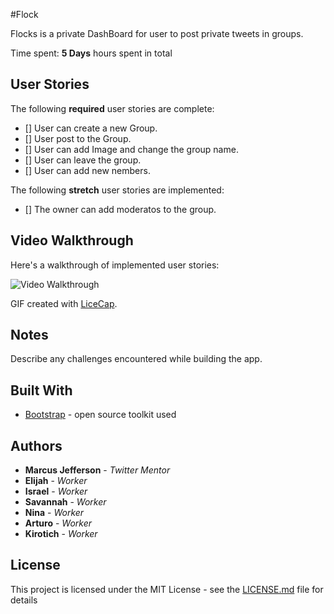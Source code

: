#Flock

Flocks is a private DashBoard for user to post private tweets in groups.

Time spent: **5 Days** hours spent in total

## User Stories

The following **required** user stories are complete:

- [] User can create a new Group.
- [] User post to the Group.
- [] User can add Image and change the group name.
- [] User can leave the group.
- [] User can add new nembers.

The following **stretch** user stories are implemented:
- [] The owner can add moderatos to the group.


## Video Walkthrough

Here's a walkthrough of implemented user stories:

<img src='GIF HERE' title='Video Walkthrough' width='' alt='Video Walkthrough' />

GIF created with [LiceCap](http://www.cockos.com/licecap/).

## Notes

Describe any challenges encountered while building the app.

## Built With

* [Bootstrap](https://getbootstrap.com/) - open source toolkit used

## Authors

* **Marcus Jefferson** - *Twitter Mentor* 
* **Elijah** - *Worker* 
* **Israel** - *Worker* 
* **Savannah** - *Worker* 
* **Nina** - *Worker* 
* **Arturo** - *Worker* 
* **Kirotich** - *Worker* 

## License

This project is licensed under the MIT License - see the [LICENSE.md](LICENSE.md) file for details
